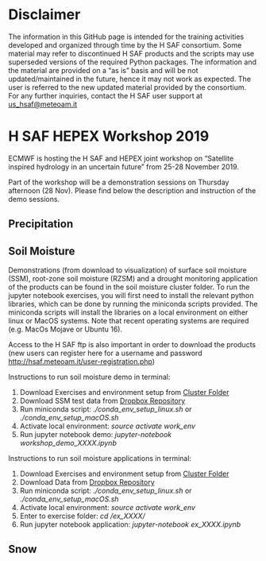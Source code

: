 # Disclaimer

The information in this GitHub page is intended for the training activities developed and organized through time by the H SAF consortium. Some material may refer to discontinued H SAF products and the scripts may use superseded versions of the required Python packages. The information and the material are provided on a “as is” basis and will be not updated/maintained in the future, hence it may not work as expected. The user is referred to the new updated material provided by the consortium. For any further inquiries, contact the H SAF user support at us_hsaf@meteoam.it

# H SAF HEPEX Workshop 2019

ECMWF is hosting the H SAF and HEPEX joint workshop on “Satellite inspired hydrology in an uncertain future” from 25-28 November 2019.

Part of the workshop will be a demonstration sessions on Thursday afternoon (28 Nov). Please find below the description and instruction of the demo sessions.

## Precipitation

## Soil Moisture

Demonstrations (from download to visualization) of surface soil moisture (SSM), root-zone soil moisture (RZSM) and a drought monitoring application of the products can be found in the soil moisture cluster folder. To run the jupyter notebook exercises, you will first need to install the relevant python libraries, which can be done by running the miniconda scripts provided. The miniconda scripts will install the libraries on a local environment on either linux or MacOS systems. Note that recent operating systems are required (e.g. MacOs Mojave or Ubuntu 16).

Access to the H SAF ftp is also important in order to download the products (new users can register here for a username and password http://hsaf.meteoam.it/user-registration.php)

Instructions to run soil moisture demo in terminal:
1. Download Exercises and environment setup from [Cluster Folder]
2. Download SSM test data from [Dropbox Repository]
3. Run miniconda script: <i>./conda_env_setup_linux.sh</i> or  <i>./conda_env_setup_macOS.sh</i>
4. Activate local environment: <i>source activate work_env</i>
5. Run jupyter notebook demo: <i>jupyter-notebook workshop_demo_XXXX.ipynb </i>

[Dropbox Repository]: https://www.dropbox.com/sh/usc3v92iruetd2k/AAAmpR7oPE5sLLyHM_vbXZzfa?dl=0

Instructions to run soil moisture applications in terminal:
1. Download Exercises and environment setup from [Cluster Folder]
2. Download Data from [Dropbox Repository]
2. Run miniconda script: <i>./conda_env_setup_linux.sh</i> or  <i>./conda_env_setup_macOS.sh</i>
3. Activate local environment: <i>source activate work_env</i>
4. Enter to exercise folder: <i>cd /ex_XXXX/ </i>
5. Run jupyter notebook application: <i>jupyter-notebook ex_XXXX.ipynb </i>

[Cluster Folder]: https://github.com/H-SAF/hsaf_hepex_workshop_2019
[Dropbox Repository]: https://www.dropbox.com/sh/0c7qbonalbgk68d/AAAm2EAkw4RP-Wmyyba-2u6-a?dl=0

## Snow

